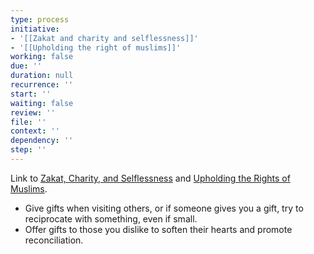 ```yaml
---
type: process
initiative:
- '[[Zakat and charity and selflessness]]'
- '[[Upholding the right of muslims]]'
working: false
due: ''
duration: null
recurrence: ''
start: ''
waiting: false
review: ''
file: ''
context: ''
dependency: ''
step: ''
---
```


Link to [Zakat, Charity, and Selflessness](Initiatives/worship/Zakat%20and%20charity%20and%20selflessness.md) and [Upholding the Rights of Muslims](Initiatives/worship/Upholding%20the%20right%20of%20muslims.md).

* Give gifts when visiting others, or if someone gives you a gift, try to reciprocate with something, even if small.
* Offer gifts to those you dislike to soften their hearts and promote reconciliation.
